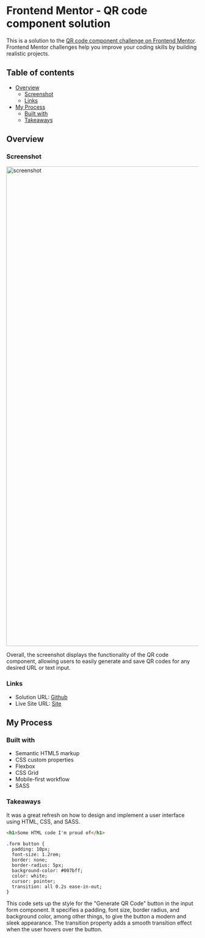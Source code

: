 # Frontend Mentor - QR code component solution

This is a solution to the [QR code component challenge on Frontend Mentor](https://www.frontendmentor.io/challenges/qr-code-component-iux_sIO_H). Frontend Mentor challenges help you improve your coding skills by building realistic projects. 

## Table of contents

- [Overview](#overview)
  - [Screenshot](#screenshot)
  - [Links](#links)
- [My Process](#my-process)
  - [Built with](#built-with)
  - [Takeaways](#takeaways)

## Overview

### Screenshot

<img width="1256" alt="screenshot" src="https://user-images.githubusercontent.com/42332056/231608710-21af2226-f754-438d-9351-8e8ef1bea801.png">

Overall, the screenshot displays the functionality of the QR code component, allowing users to easily generate and save QR codes for any desired URL or text input.

### Links

- Solution URL: [Github](https://github.com/miabreu/QR-Code-Component)
- Live Site URL: [Site](https://endearing-shortbread-a98e57.netlify.app)

## My Process

### Built with

- Semantic HTML5 markup
- CSS custom properties
- Flexbox
- CSS Grid
- Mobile-first workflow
- SASS


### Takeaways

It was a great refresh on how to design and implement a user interface using HTML, CSS, and SASS.

```html
<h1>Some HTML code I'm proud of</h1>

```
```
.form button {
  padding: 10px;
  font-size: 1.2rem;
  border: none;
  border-radius: 5px;
  background-color: #007bff;
  color: white;
  cursor: pointer;
  transition: all 0.2s ease-in-out;
}
```
This code sets up the style for the "Generate QR Code" button in the input form component. It specifies a padding, font size, border radius, and background color, among other things, to give the button a modern and sleek appearance. The transition property adds a smooth transition effect when the user hovers over the button.
